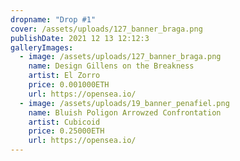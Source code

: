 ```yaml
---
dropname: "Drop #1"
cover: /assets/uploads/127_banner_braga.png
publishDate: 2021 12 13 12:12:3
galleryImages:
  - image: /assets/uploads/127_banner_braga.png
    name: Design Gillens on the Breakness
    artist: El Zorro
    price: 0.001000ETH
    url: https://opensea.io/
  - image: /assets/uploads/19_banner_penafiel.png
    name: Bluish Poligon Arrowzed Confrontation
    artist: Cubicoid
    price: 0.25000ETH
    url: https://opensea.io/
---
```

